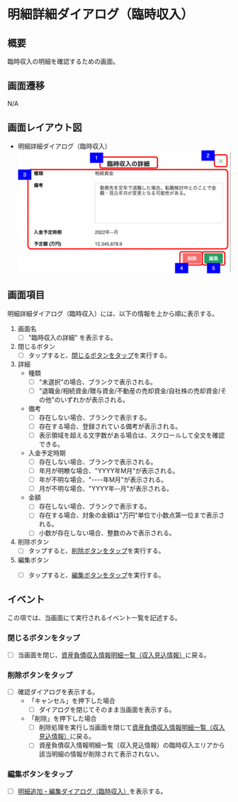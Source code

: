# 明細詳細ダイアログ（臨時収入）

## 概要

臨時収入の明細を確認するための画面。

## 画面遷移

N/A

## 画面レイアウト図

- 明細詳細ダイアログ（臨時収入）
![明細詳細ダイアログ（臨時収入）](./images/明細詳細ダイアログ（臨時収入）.drawio.png)


## 画面項目
明細詳細ダイアログ（臨時収入）には、以下の情報を上から順に表示する。

1. 画面名
    - [ ] "臨時収入の詳細" を表示する。
2. 閉じるボタン
    - [ ] タップすると、[閉じるボタンをタップ](#閉じるボタンをタップ)を実行する。
3. 詳細
    - 種類
      - [ ] "未選択"の場合、ブランクで表示される。
      - [ ] "退職金/相続資金/贈与資金/不動産の売却資金/自社株の売却資金/その他"のいずれかが表示される。
    - 備考
      - [ ] 存在しない場合、ブランクで表示する。
      - [ ] 存在する場合、登録されている備考が表示される。
      - [ ] 表示領域を超える文字数がある場合は、スクロールして全文を確認できる。
    - 入金予定時期
      - [ ] 存在しない場合、ブランクで表示される。
      - [ ] 年月が明瞭な場合、"YYYY年M月"が表示される。
      - [ ] 年が不明な場合、"----年M月"が表示される。
      - [ ] 月が不明な場合、"YYYY年--月"が表示される。
    - 金額
      - [ ] 存在しない場合、ブランクで表示する。
      - [ ] 存在する場合、対象の金額は"万円"単位で小数点第一位まで表示される。
      - [ ] 小数が存在しない場合、整数のみで表示される。
4. 削除ボタン
    - [ ] タップすると、[削除ボタンをタップ](#削除ボタンをタップ)を実行する。
5. 編集ボタン
    - [ ] タップすると、[編集ボタンをタップ](#編集ボタンをタップ)を実行する。


## イベント
この項では、当画面にて実行されるイベント一覧を記述する。

### 閉じるボタンをタップ
- [ ] 当画面を閉じ、[資産負債収入情報明細一覧（収入見込情報）](./資産負債収入情報明細一覧（収入見込情報）.md)に戻る。

### 削除ボタンをタップ
- [ ] 確認ダイアログを表示する。
  - 「キャンセル」を押下した場合
    - [ ] ダイアログを閉じてそのまま当画面を表示する。
  - 「削除」を押下した場合
    - [ ] 削除処理を実行し当画面を閉じて[資産負債収入情報明細一覧（収入見込情報）](./資産負債収入情報明細一覧（収入見込情報）.md)に戻る。
    - [ ] 資産負債収入情報明細一覧（収入見込情報）の臨時収入エリアから該当明細の情報が削除されて表示されない。

### 編集ボタンをタップ
- [ ] [明細追加・編集ダイアログ（臨時収入）](./明細追加・編集ダイアログ（臨時収入）.md)を表示する。
